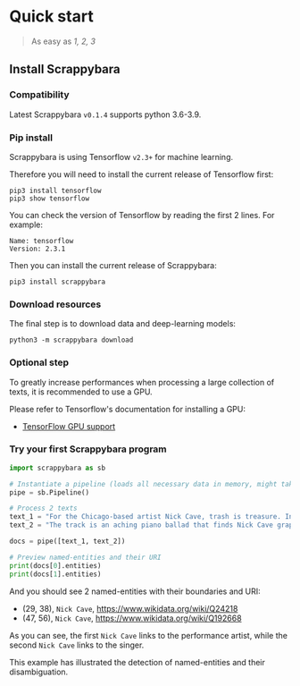 # Quick start

> As easy as *1, 2, 3*

## Install Scrappybara

### Compatibility

Latest Scrappybara `v0.1.4` supports python 3.6-3.9.

### Pip install

Scrappybara is using Tensorflow `v2.3+` for machine learning.

Therefore you will need to install the current release of Tensorflow first:

```shell
pip3 install tensorflow
pip3 show tensorflow
```

You can check the version of Tensorflow by reading the first 2 lines. For example:

```Shell
Name: tensorflow
Version: 2.3.1
```

Then you can install the current release of Scrappybara:

```shell
pip3 install scrappybara
```

### Download resources

The final step is to download data and deep-learning models:

```shell
python3 -m scrappybara download
```

### Optional step

To greatly increase performances when processing a large collection of texts, it is recommended to use a GPU.

Please refer to Tensorflow's documentation for installing a GPU:

* [TensorFlow GPU support](https://www.tensorflow.org/install/gpu)

### Try your first Scrappybara program 

```python
import scrappybara as sb

# Instantiate a pipeline (loads all necessary data in memory, might take few seconds)
pipe = sb.Pipeline()

# Process 2 texts
text_1 = "For the Chicago-based artist Nick Cave, trash is treasure. In his hands, the discarded detritus of everyday life becomes the foundational element of intricately layered artworks he calls Soundsuits."
text_2 = "The track is an aching piano ballad that finds Nick Cave grappling with loss, his lyrics visceral and blunt even as he keeps his piano playing and vocals soft and tender."

docs = pipe([text_1, text_2])

# Preview named-entities and their URI
print(docs[0].entities)
print(docs[1].entities)
```

And you should see 2 named-entities with their boundaries and URI:
- (29, 38), `Nick Cave`, https://www.wikidata.org/wiki/Q24218
- (47, 56), `Nick Cave`, https://www.wikidata.org/wiki/Q192668

As you can see, the first `Nick Cave` links to the performance artist, while the second `Nick Cave` links to the singer.

This example has illustrated the detection of named-entities and their disambiguation.
